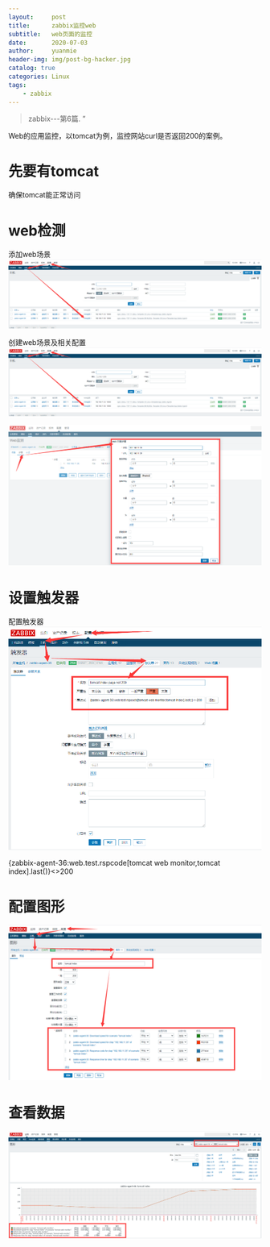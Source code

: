 ```yaml
---
layout:     post
title:      zabbix监控web
subtitle:   web页面的监控
date:       2020-07-03
author:     yuanmie
header-img: img/post-bg-hacker.jpg
catalog: true
categories: Linux
tags:
    - zabbix
---
```


> zabbix---第6篇. ”

Web的应用监控，以tomcat为例，监控网站curl是否返回200的案例。

# 先要有tomcat
确保tomcat能正常访问

# web检测
添加web场景
![](/img/zabbix-监控web.png)

创建web场景及相关配置
![](/img/zabbix-监控web.png)

![](/img/zabbix-监控web的步骤配置.png)

# 设置触发器
配置触发器
![](/img/zabbix-监控web配置触发器.png)

{zabbix-agent-36:web.test.rspcode[tomcat web monitor,tomcat index].last()}<>200

# 配置图形
![](/img/zabbix-监控web配置图形.png)

# 查看数据
![](/img/zabbix-监控web查看数据.png)